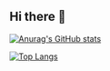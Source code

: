 ## Hi there 👋

[![Anurag's GitHub stats](https://github-readme-stats.vercel.app/api?username=andyferr&show_icons=true)](https://github.com/andyferr/github-readme-stats&show_icons=true)

[![Top Langs](https://github-readme-stats.vercel.app/api/top-langs/?username=andyferr)](https://github.com/andyferr/github-readme-stats)
